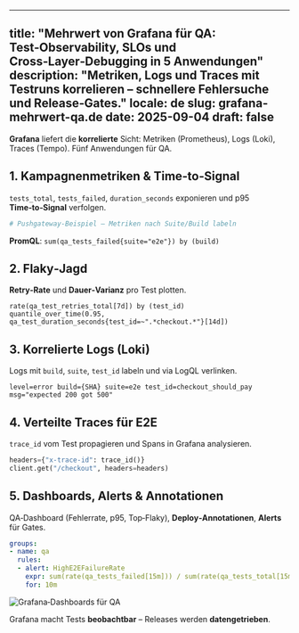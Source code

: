 
---
title: "Mehrwert von Grafana für QA: Test‑Observability, SLOs und Cross‑Layer‑Debugging in 5 Anwendungen"
description: "Metriken, Logs und Traces mit Testruns korrelieren – schnellere Fehlersuche und Release‑Gates."
locale: de
slug: grafana-mehrwert-qa.de
date: 2025-09-04
draft: false
---

**Grafana** liefert die **korrelierte** Sicht: Metriken (Prometheus), Logs (Loki), Traces (Tempo).
Fünf Anwendungen für QA.

## 1. Kampagnenmetriken & Time‑to‑Signal

`tests_total`, `tests_failed`, `duration_seconds` exponieren und p95 **Time‑to‑Signal** verfolgen.

```python
# Pushgateway‑Beispiel – Metriken nach Suite/Build labeln
```

**PromQL**: `sum(qa_tests_failed{suite="e2e"}) by (build)`

## 2. Flaky‑Jagd

**Retry‑Rate** und **Dauer‑Varianz** pro Test plotten.

```promql
rate(qa_test_retries_total[7d]) by (test_id)
quantile_over_time(0.95, qa_test_duration_seconds{test_id=~".*checkout.*"}[14d])
```

## 3. Korrelierte Logs (Loki)

Logs mit `build`, `suite`, `test_id` labeln und via LogQL verlinken.

```log
level=error build={SHA} suite=e2e test_id=checkout_should_pay msg="expected 200 got 500"
```

## 4. Verteilte Traces für E2E

`trace_id` vom Test propagieren und Spans in Grafana analysieren.

```python
headers={"x-trace-id": trace_id()}
client.get("/checkout", headers=headers)
```

## 5. Dashboards, Alerts & Annotationen

QA‑Dashboard (Fehlerrate, p95, Top‑Flaky), **Deploy‑Annotationen**, **Alerts** für Gates.

```yaml
groups:
- name: qa
  rules:
  - alert: HighE2EFailureRate
    expr: sum(rate(qa_tests_failed[15m])) / sum(rate(qa_tests_total[15m])) > 0.05
    for: 10m
```

![Grafana‑Dashboards für QA](/images/placeholder_light_gray_block.png)

Grafana macht Tests **beobachtbar** – Releases werden **datengetrieben**.
